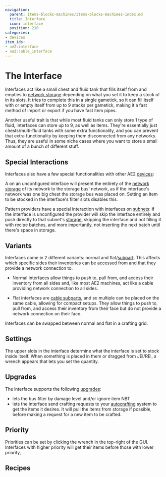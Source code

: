 ```yaml
---
navigation:
  parent: items-blocks-machines/items-blocks-machines-index.md
  title: Interface
  icon: interface
  position: 210
categories:
- devices
item_ids:
- ae2:interface
- ae2:cable_interface
---
```


# The Interface

<Row gap="20">
<BlockImage id="interface" scale="8" />
<GameScene zoom="8" background="transparent">
  <ImportStructure src="../assets/blocks/cable_interface.snbt" />
</GameScene>
</Row>

Interfaces act like a small chest and fluid tank that fills itself from and empties to [network storage](../ae2-mechanics/import-export-storage.md)
depending on what you set it to keep a stock of in its slots. It tries to complete this in a single gametick, so it can fill itself with
or empty itself from up to 9 stacks per gametick, making it a fast method of import or export if you have fast item pipes.

Another useful trait is that while most fluid tanks can only store 1 type of fluid, interfaces can store up to 9, as well as items.
They're essentially just chests/multi-fluid tanks with some extra functionality, and you can prevent that extra functionality by keeping
them disconnected from any networks.
Thus, they are useful in some niche cases where you want to store a small amount of a bunch of different stuff.

## Special Interactions

Interfaces also have a few special functionalities with other AE2 [devices](../ae2-mechanics/devices.md):

A <ItemLink id="storage_bus" /> on an unconfigured interface will present the entirety of the [network storage](../ae2-mechanics/import-export-storage.md)
of its network to the storage bus' network, as if the interface's network was one big chest the storage bus was placed on.
Setting an item to be stocked in the interface's filter slots disables this.

<GameScene zoom="6" interactive={true}>
  <ImportStructure src="../assets/assemblies/interface_storage.snbt" />
  <IsometricCamera yaw="195" pitch="30" />
</GameScene>

Pattern providers have a special interaction with interfaces on [subnets](../ae2-mechanics/subnetworks.md): if the interface is unconfigured
the provider will skip the interface entirely and push directly to that subnet's [storage](../ae2-mechanics/import-export-storage.md),
skipping the interface and not filling it with recipe batches, and more importantly, not inserting the next batch until there's space in storage.

<GameScene zoom="6" background="transparent">
<ImportStructure src="../assets/assemblies/furnace_automation.snbt" />
<IsometricCamera yaw="195" pitch="30" />
</GameScene>

## Variants

Interfaces come in 2 different variants: normal and flat/[subpart](../ae2-mechanics/cable-subparts.md). This affects which specific sides their inventories can be accessed
from and that they provide a network connection to.

*   Normal interfaces allow things to push to, pull from, and access their inventory from all sides and, like most AE2 machines, act
    like a cable providing network connection to all sides.

*   Flat interfaces are [cable subparts](../ae2-mechanics/cable-subparts.md), and so multiple can be placed on the same cable, allowing for compact setups.
    They allow things to push to, pull from, and access their inventory from their face but do not provide a network connection on their face.

Interfaces can be swapped between normal and flat in a crafting grid.

## Settings

The upper slots in the interface determine what the interface is set to stock inside itself. When something is placed in
them or dragged from JEI/REI, a wrench appears that lets you set the quantity.

## Upgrades

The interface supports the following [upgrades](upgrade_cards.md):

*   <ItemLink id="fuzzy_card" /> lets the bus filter by damage level and/or ignore item NBT
*   <ItemLink id="crafting_card" /> lets the interface send crafting requests to your [autocrafting](../ae2-mechanics/autocrafting.md)
    system to get the items it desires. It will pull the items from storage if possible, before making a request
    for a new item to be crafted.

## Priority

Priorities can be set by clicking the wrench in the top-right of the GUI. Interfaces with higher priority will get their items
before those with lower priority,

## Recipes

<Recipe id="network/blocks/interfaces_interface" />

<RecipeFor id="cable_interface" />
